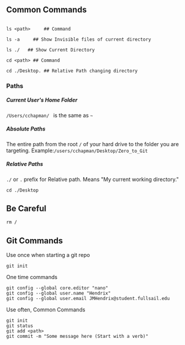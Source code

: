 ## Common Commands
```Shell

ls <path>     ## Command

ls -a     ## Show Invisible files of current directory

ls ./ 	## Show Current Directory 
```

```
cd <path> ## Command

cd ./Desktop. ## Relative Path changing directory
```
### Paths

##### Current User's Home Folder
```/Users/cchapman/ ``` is the same as ```~```

##### Absolute Paths
The entire path from the root ```/``` of your hard drive to the folder you are targeting. 
Example:```/users/cchapman/Desktop/Zero_to_Git```

##### Relative Paths
```./``` or ```.``` prefix for Relative path. Means "My current working directory."
```shell
cd ./Desktop
```
## Be Careful
```shell
rm /
```
## Git Commands 
Use once when starting a git repo

```shell
git init
```

One time commands

```shell
git config --global core.editor "nano"
git config --global user.name "Hendrix"
git config --global user.email JMHendrix@student.fullsail.edu
```

Use often, Common Commands

```shell
git init
git status 
git add <path>
git commit -m "Some message here (Start with a verb)"
```





